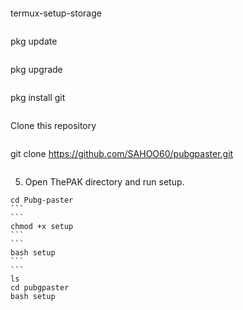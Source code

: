```
```
termux-setup-storage
```
```
pkg update 
```
```
pkg upgrade
```
```
pkg install git
```
```
Clone this repository
```
```
git clone https://github.com/SAHOO60/pubgpaster.git
```
```
5. Open ThePAK directory and run setup.
``````
cd Pubg-paster
```
```
chmod +x setup
```
```
bash setup
```
```
ls
cd pubgpaster
bash setup
